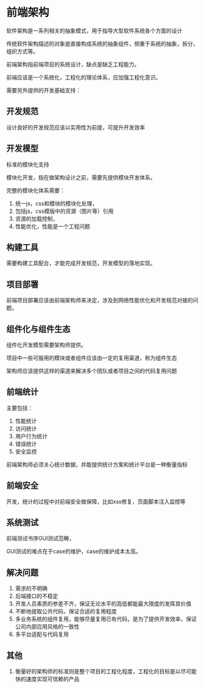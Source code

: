 # 前端架构

软件架构是一系列相关的抽象模式，用于指导大型软件系统各个方面的设计

传统软件架构描述的对象是直接构成系统的抽象组件，侧重于系统的抽象，拆分，组织方式等。

前端架构指前端项目的系统设计，缺点是缺乏工程能力。

前端应该是一个系统化，工程化的理论体系，应加强工程化意识。

需要另外提供的开发基础支持：

## 开发规范

设计良好的开发规范应该以实用性为前提，可提升开发效率


## 开发模型

标准的模块化支持

模块化开发，指在做架构设计之前，需要先提供模块开发体系。

完整的模块化体系需要：
1. 统一js，css和模块的模块化处理，
2. 包括js，css模版中的资源（图片等）引用
3. 资源的加载控制，
4. 性能优化，性能是一个工程问题

## 构建工具

需要构建工具配合，才能完成开发规范，开发模型的落地实现。

## 项目部署

前端项目部署应该由前端架构师来决定，涉及到网络性能优化和开发规范对接的问题。

## 组件化与组件生态

组件化开发模型需要架构师提供。

项目中一些可服用的模块或者组件应该由一定的复用渠道，称为组件生态

架构师应该提供这样的渠道来解决多个团队或者项目之间的代码复用问题

## 前端统计

主要包括：
1. 性能统计
2. 访问统计
3. 用户行为统计
4. 错误统计
5. 安全监控

前端架构师必须关心统计数据，并能提供统计方案和统计平台是一种衡量指标

## 前端安全

开发，统计的过程中对前端安全做保障，比如xss修复，页面脚本注入监控等

## 系统测试

前端测试书序GUI测试范畴，

GUI测试的难点在于case的维护，case的维护成本太高。

## 解决问题

1. 需求的不明确
2. 后端接口的不稳定
3. 开发人员素质的参差不齐，保证无论水平的高低都能最大限度的发挥其价值
4. 不断地提取公共代码，保证合适的复用程度
5. 多业务系统的组件复用，能够尽量复用已有代码，是为了提供开发效率，保证公司内部应用风格的一致性
6. 多平台适配与代码复用


## 其他

1. 衡量好的架构师的标准则是整个项目的工程化程度，工程化的目标是以尽可能快的速度实现可信赖的产品



















